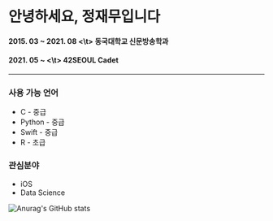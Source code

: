 # 안녕하세요, 정재무입니다

#### 2015. 03 ~ 2021. 08 <\t> 동국대학교 신문방송학과
#### 2021. 05 ~ <\t> 42SEOUL Cadet

<hr/>

### 사용 가능 언어
* C - 중급
* Python - 중급
* Swift - 중급
* R - 초급

### 관심분야
* iOS
* Data Science

![Anurag's GitHub stats](https://github-readme-stats.vercel.app/api?username=JaemooJung&show_icons=true&theme=graywhite)
